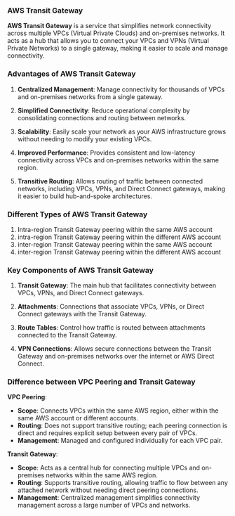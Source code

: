 ### AWS Transit Gateway

**AWS Transit Gateway** is a service that simplifies network connectivity across multiple VPCs (Virtual Private Clouds) and on-premises networks. It acts as a hub that allows you to connect your VPCs and VPNs (Virtual Private Networks) to a single gateway, making it easier to scale and manage connectivity.

### Advantages of AWS Transit Gateway

1. **Centralized Management**: Manage connectivity for thousands of VPCs and on-premises networks from a single gateway.

2. **Simplified Connectivity**: Reduce operational complexity by consolidating connections and routing between networks.

3. **Scalability**: Easily scale your network as your AWS infrastructure grows without needing to modify your existing VPCs.

4. **Improved Performance**: Provides consistent and low-latency connectivity across VPCs and on-premises networks within the same region.

5. **Transitive Routing**: Allows routing of traffic between connected networks, including VPCs, VPNs, and Direct Connect gateways, making it easier to build hub-and-spoke architectures.

### Different Types of AWS Transit Gateway

1. Intra-region Transit Gateway peering within the same AWS account
2. intra-region Transit Gateway peering within the different AWS account
3. inter-region Transit Gateway peering within the same AWS account
4. inter-region Transit Gateway peering within the different AWS account


### Key Components of AWS Transit Gateway

1. **Transit Gateway**: The main hub that facilitates connectivity between VPCs, VPNs, and Direct Connect gateways.

2. **Attachments**: Connections that associate VPCs, VPNs, or Direct Connect gateways with the Transit Gateway.

3. **Route Tables**: Control how traffic is routed between attachments connected to the Transit Gateway.

4. **VPN Connections**: Allows secure connections between the Transit Gateway and on-premises networks over the internet or AWS Direct Connect.

### Difference between VPC Peering and Transit Gateway

**VPC Peering**:

- **Scope**: Connects VPCs within the same AWS region, either within the same AWS account or different accounts.
- **Routing**: Does not support transitive routing; each peering connection is direct and requires explicit setup between every pair of VPCs.
- **Management**: Managed and configured individually for each VPC pair.

**Transit Gateway**:

- **Scope**: Acts as a central hub for connecting multiple VPCs and on-premises networks within the same AWS region.
- **Routing**: Supports transitive routing, allowing traffic to flow between any attached network without needing direct peering connections.
- **Management**: Centralized management simplifies connectivity management across a large number of VPCs and networks.
